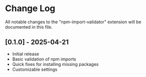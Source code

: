 # Change Log

All notable changes to the "npm-import-validator" extension will be documented in this file.

## [0.1.0] - 2025-04-21

- Initial release
- Basic validation of npm imports
- Quick fixes for installing missing packages
- Customizable settings
